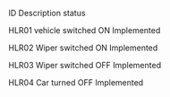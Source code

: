 ID	      Description	          status

HLR01	 vehicle switched ON	  Implemented

HLR02	 Wiper switched ON	    Implemented

HLR03	 Wiper switched OFF	    Implemented

HLR04	 Car turned OFF	        Implemented
